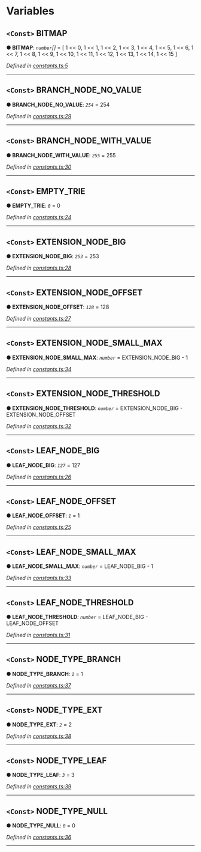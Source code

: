 

# Variables

<a id="bitmap"></a>

## `<Const>` BITMAP

**● BITMAP**: *`number`[]* =  [
  1 << 0,
  1 << 1,
  1 << 2,
  1 << 3,
  1 << 4,
  1 << 5,
  1 << 6,
  1 << 7,
  1 << 8,
  1 << 9,
  1 << 10,
  1 << 11,
  1 << 12,
  1 << 13,
  1 << 14,
  1 << 15
]

*Defined in [constants.ts:5](https://github.com/polkadot-js/common/blob/825a9de/packages/trie-codec/src/constants.ts#L5)*

___
<a id="branch_node_no_value"></a>

## `<Const>` BRANCH_NODE_NO_VALUE

**● BRANCH_NODE_NO_VALUE**: *`254`* = 254

*Defined in [constants.ts:29](https://github.com/polkadot-js/common/blob/825a9de/packages/trie-codec/src/constants.ts#L29)*

___
<a id="branch_node_with_value"></a>

## `<Const>` BRANCH_NODE_WITH_VALUE

**● BRANCH_NODE_WITH_VALUE**: *`255`* = 255

*Defined in [constants.ts:30](https://github.com/polkadot-js/common/blob/825a9de/packages/trie-codec/src/constants.ts#L30)*

___
<a id="empty_trie"></a>

## `<Const>` EMPTY_TRIE

**● EMPTY_TRIE**: *`0`* = 0

*Defined in [constants.ts:24](https://github.com/polkadot-js/common/blob/825a9de/packages/trie-codec/src/constants.ts#L24)*

___
<a id="extension_node_big"></a>

## `<Const>` EXTENSION_NODE_BIG

**● EXTENSION_NODE_BIG**: *`253`* = 253

*Defined in [constants.ts:28](https://github.com/polkadot-js/common/blob/825a9de/packages/trie-codec/src/constants.ts#L28)*

___
<a id="extension_node_offset"></a>

## `<Const>` EXTENSION_NODE_OFFSET

**● EXTENSION_NODE_OFFSET**: *`128`* = 128

*Defined in [constants.ts:27](https://github.com/polkadot-js/common/blob/825a9de/packages/trie-codec/src/constants.ts#L27)*

___
<a id="extension_node_small_max"></a>

## `<Const>` EXTENSION_NODE_SMALL_MAX

**● EXTENSION_NODE_SMALL_MAX**: *`number`* =  EXTENSION_NODE_BIG - 1

*Defined in [constants.ts:34](https://github.com/polkadot-js/common/blob/825a9de/packages/trie-codec/src/constants.ts#L34)*

___
<a id="extension_node_threshold"></a>

## `<Const>` EXTENSION_NODE_THRESHOLD

**● EXTENSION_NODE_THRESHOLD**: *`number`* =  EXTENSION_NODE_BIG - EXTENSION_NODE_OFFSET

*Defined in [constants.ts:32](https://github.com/polkadot-js/common/blob/825a9de/packages/trie-codec/src/constants.ts#L32)*

___
<a id="leaf_node_big"></a>

## `<Const>` LEAF_NODE_BIG

**● LEAF_NODE_BIG**: *`127`* = 127

*Defined in [constants.ts:26](https://github.com/polkadot-js/common/blob/825a9de/packages/trie-codec/src/constants.ts#L26)*

___
<a id="leaf_node_offset"></a>

## `<Const>` LEAF_NODE_OFFSET

**● LEAF_NODE_OFFSET**: *`1`* = 1

*Defined in [constants.ts:25](https://github.com/polkadot-js/common/blob/825a9de/packages/trie-codec/src/constants.ts#L25)*

___
<a id="leaf_node_small_max"></a>

## `<Const>` LEAF_NODE_SMALL_MAX

**● LEAF_NODE_SMALL_MAX**: *`number`* =  LEAF_NODE_BIG - 1

*Defined in [constants.ts:33](https://github.com/polkadot-js/common/blob/825a9de/packages/trie-codec/src/constants.ts#L33)*

___
<a id="leaf_node_threshold"></a>

## `<Const>` LEAF_NODE_THRESHOLD

**● LEAF_NODE_THRESHOLD**: *`number`* =  LEAF_NODE_BIG - LEAF_NODE_OFFSET

*Defined in [constants.ts:31](https://github.com/polkadot-js/common/blob/825a9de/packages/trie-codec/src/constants.ts#L31)*

___
<a id="node_type_branch"></a>

## `<Const>` NODE_TYPE_BRANCH

**● NODE_TYPE_BRANCH**: *`1`* = 1

*Defined in [constants.ts:37](https://github.com/polkadot-js/common/blob/825a9de/packages/trie-codec/src/constants.ts#L37)*

___
<a id="node_type_ext"></a>

## `<Const>` NODE_TYPE_EXT

**● NODE_TYPE_EXT**: *`2`* = 2

*Defined in [constants.ts:38](https://github.com/polkadot-js/common/blob/825a9de/packages/trie-codec/src/constants.ts#L38)*

___
<a id="node_type_leaf"></a>

## `<Const>` NODE_TYPE_LEAF

**● NODE_TYPE_LEAF**: *`3`* = 3

*Defined in [constants.ts:39](https://github.com/polkadot-js/common/blob/825a9de/packages/trie-codec/src/constants.ts#L39)*

___
<a id="node_type_null"></a>

## `<Const>` NODE_TYPE_NULL

**● NODE_TYPE_NULL**: *`0`* = 0

*Defined in [constants.ts:36](https://github.com/polkadot-js/common/blob/825a9de/packages/trie-codec/src/constants.ts#L36)*

___

